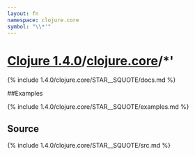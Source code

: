 ```yaml
---
layout: fn
namespace: clojure.core
symbol: "\\*'"
---
```


# [Clojure 1.4.0](../../)/[clojure.core](../)/\*'

{% include 1.4.0/clojure.core/STAR__SQUOTE/docs.md %}

##Examples

{% include 1.4.0/clojure.core/STAR__SQUOTE/examples.md %}
## Source
{% include 1.4.0/clojure.core/STAR__SQUOTE/src.md %}

